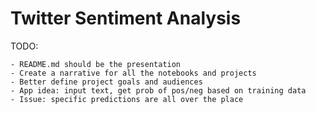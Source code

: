 Twitter Sentiment Analysis
===

TODO: 
    
    - README.md should be the presentation
    - Create a narrative for all the notebooks and projects
    - Better define project goals and audiences
	- App idea: input text, get prob of pos/neg based on training data
	- Issue: specific predictions are all over the place
